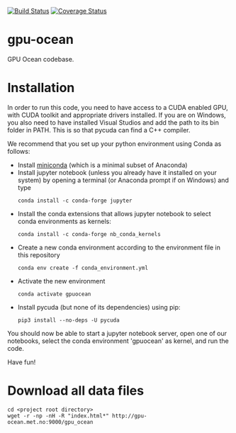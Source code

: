 [![Build Status](https://travis-ci.org/metno/gpu-ocean.svg?branch=master)](https://travis-ci.org/metno/gpu-ocean)
[![Coverage Status](https://coveralls.io/repos/github/metno/gpu-ocean/badge.svg?branch=master)](https://coveralls.io/github/metno/gpu-ocean?branch=master)

# gpu-ocean
GPU Ocean codebase.

# Installation
In order to run this code, you need to have access to a CUDA enabled GPU, with CUDA toolkit and appropriate drivers installed. If you are on Windows, you also need to have installed Visual Studios and add the path to its bin folder in PATH. This is so that pycuda can find a C++ compiler.

We recommend that you set up your python environment using Conda as follows:
- Install [miniconda](https://conda.io/miniconda.html) (which is a minimal subset of Anaconda)
- Install jupyter notebook (unless you already have it installed on your system) by opening a terminal (or Anaconda prompt if on Windows) and type
    ```
    conda install -c conda-forge jupyter
    ```
- Install the conda extensions that allows jupyter notebook to select conda environments as kernels:
    ```
    conda install -c conda-forge nb_conda_kernels
    ```
- Create a new conda environment according to the environment file in this repository
    ```
    conda env create -f conda_environment.yml
    ```
- Activate the new environment
    ```
    conda activate gpuocean
    ```
- Install pycuda (but none of its dependencies) using pip:
    ```
    pip3 install --no-deps -U pycuda
    ```

You should now be able to start a jupyter notebook server, open one of our notebooks, select the conda environment 'gpuocean' as kernel, and run the code. 

Have fun!

# Download all data files
```
cd <project root directory>
wget -r -np -nH -R "index.html*" http://gpu-ocean.met.no:9000/gpu_ocean
```
